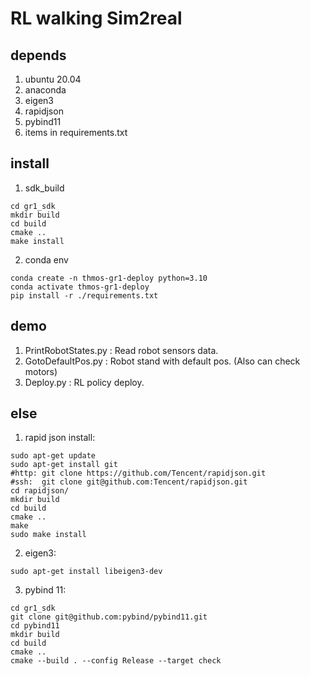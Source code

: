 # RL walking Sim2real

## depends

1. ubuntu 20.04
2. anaconda
3. eigen3
4. rapidjson
5. pybind11
6. items in requirements.txt

## install

1. sdk_build

```shell
cd gr1_sdk
mkdir build
cd build
cmake ..
make install
```

 2. conda env

```shell
conda create -n thmos-gr1-deploy python=3.10
conda activate thmos-gr1-deploy
pip install -r ./requirements.txt
```
## demo

1. PrintRobotStates.py : Read robot sensors data.
2. GotoDefaultPos.py : Robot stand with default pos. (Also can check motors)
3. Deploy.py : RL policy deploy.

## else

1. rapid json install:

```shell
sudo apt-get update
sudo apt-get install git
#http: git clone https://github.com/Tencent/rapidjson.git
#ssh:  git clone git@github.com:Tencent/rapidjson.git
cd rapidjson/
mkdir build
cd build
cmake ..
make
sudo make install
```

2. eigen3:

```shell
sudo apt-get install libeigen3-dev
```

3. pybind 11:

```shell
cd gr1_sdk
git clone git@github.com:pybind/pybind11.git
cd pybind11
mkdir build
cd build
cmake ..
cmake --build . --config Release --target check
```

